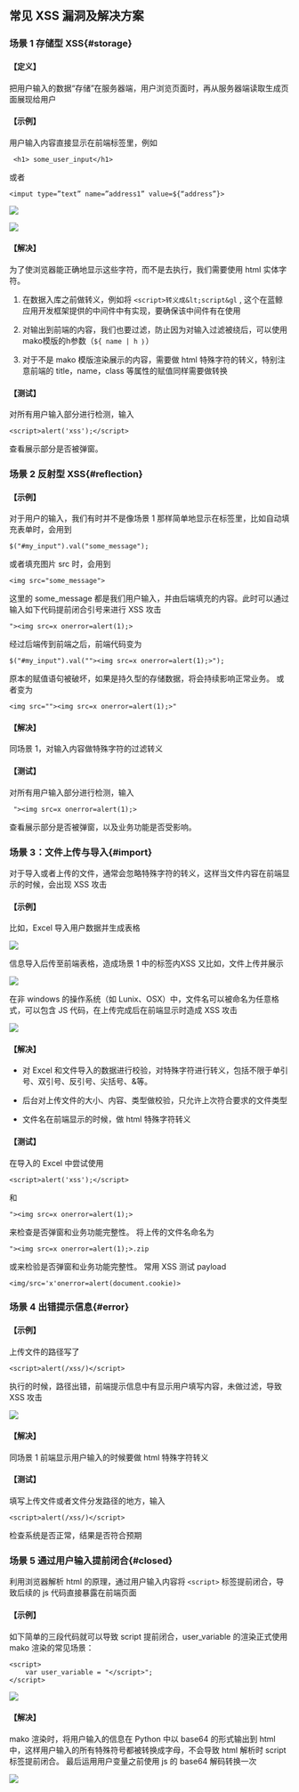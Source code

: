 ## 常见 XSS 漏洞及解决方案

### 场景 1 存储型 XSS{#storage}

#### 【定义】

把用户输入的数据“存储”在服务器端，用户浏览页面时，再从服务器端读取生成页面展现给用户

#### 【示例】

用户输入内容直接显示在前端标签里，例如

```
 <h1> some_user_input</h1>
```
或者
```
<imput type=”text” name=”address1” value=${“address”}>
```

![](./assets/1.png)

![](./assets/2.png)

#### 【解决】

为了使浏览器能正确地显示这些字符，而不是去执行，我们需要使用 html 实体字符。

1. 在数据入库之前做转义，例如将 `<script>转义成&lt;script&gl` , 这个在蓝鲸应用开发框架提供的中间件中有实现，要确保该中间件有在使用

2. 对输出到前端的内容，我们也要过滤，防止因为对输入过滤被绕后，可以使用mako模版的h参数（`${ name | h ｝`）

3. 对于不是 mako 模版渲染展示的内容，需要做 html 特殊字符的转义，特别注意前端的 title，name，class 等属性的赋值同样需要做转换

#### 【测试】

对所有用户输入部分进行检测，输入

```
<script>alert('xss');</script>
```
查看展示部分是否被弹窗。

### 场景 2 反射型 XSS{#reflection}

#### 【示例】

对于用户的输入，我们有时并不是像场景 1 那样简单地显示在标签里，比如自动填充表单时，会用到

```
$("#my_input").val("some_message");
```

或者填充图片 src 时，会用到

```
<img src="some_message">
```

这里的 some_message 都是我们用户输入，并由后端填充的内容。此时可以通过输入如下代码提前闭合引号来进行 XSS 攻击

```
"><img src=x onerror=alert(1);>
```

经过后端传到前端之后，前端代码变为

```
$("#my_input").val(""><img src=x onerror=alert(1);>");
```

原本的赋值语句被破坏，如果是持久型的存储数据，将会持续影响正常业务。
或者变为

```
<img src=""><img src=x onerror=alert(1);>"
```

#### 【解决】

同场景 1，对输入内容做特殊字符的过滤转义

#### 【测试】

对所有用户输入部分进行检测，输入

```
 "><img src=x onerror=alert(1);>
```

查看展示部分是否被弹窗，以及业务功能是否受影响。

### 场景 3：文件上传与导入{#import}

对于导入或者上传的文件，通常会忽略特殊字符的转义，这样当文件内容在前端显示的时候，会出现 XSS 攻击

#### 【示例】

比如，Excel 导入用户数据并生成表格

![](./assets/3.png)

信息导入后传至前端表格，造成场景 1 中的标签内XSS
又比如，文件上传并展示

![](./assets/4.png)

在非 windows 的操作系统（如 Lunix、OSX）中，文件名可以被命名为任意格式，可以包含 JS 代码，在上传完成后在前端显示时造成 XSS 攻击

![](./assets/5.png)

#### 【解决】

- 对 Excel 和文件导入的数据进行校验，对特殊字符进行转义，包括不限于单引号、双引号、反引号、尖括号、&等。

- 后台对上传文件的大小、内容、类型做校验，只允许上次符合要求的文件类型

- 文件名在前端显示的时候，做 html 特殊字符转义

#### 【测试】

在导入的 Excel 中尝试使用

```
<script>alert('xss');</script>
```

和

```
"><img src=x onerror=alert(1);>
```

来检查是否弹窗和业务功能完整性。
将上传的文件名命名为

```
"><img src=x onerror=alert(1);>.zip
```

或来检验是否弹窗和业务功能完整性。
常用 XSS 测试 payload

```
<img/src='x'onerror=alert(document.cookie)>

```

### 场景 4 出错提示信息{#error}

#### 【示例】

上传文件的路径写了

```
<script>alert(/xss/)</script>
```

 执行的时候，路径出错，前端提示信息中有显示用户填写内容，未做过滤，导致 XSS 攻击

![](./assets/6.png)

#### 【解决】

同场景 1 前端显示用户输入的时候要做 html 特殊字符转义

#### 【测试】

填写上传文件或者文件分发路径的地方，输入

```
<script>alert(/xss/)</script>
```

检查系统是否正常，结果是否符合预期

### 场景 5 通过用户输入提前闭合{#closed}

利用浏览器解析 html 的原理，通过用户输入内容将 `<script>` 标签提前闭合，导致后续的 js 代码直接暴露在前端页面

#### 【示例】

如下简单的三段代码就可以导致 script 提前闭合，user_variable 的渲染正式使用 mako 渲染的常见场景：

```
<script>
    var user_variable = "</script>";
</script>
```

![](./assets/7.png)


#### 【解决】

mako 渲染时，将用户输入的信息在 Python 中以 base64 的形式输出到 html 中，这样用户输入的所有特殊符号都被转换成字母，不会导致 html 解析时 script 标签提前闭合。
最后运用用户变量之前使用 js 的 base64 解码转换一次

![](./assets/8.png)

